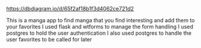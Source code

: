 https://dbdiagram.io/d/65f2af18b1f3d4062ce721d2

This is a manga app to find manga that you find interesting and add them to your favorites
I used flask and wtforms to manage the form handling 
I used postgres to hold the user authentication
I also used postgres to handle the user favorites to be called for later